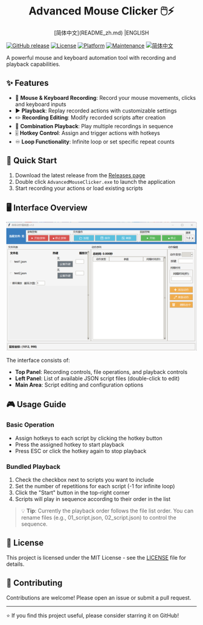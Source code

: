# <center>Advanced Mouse Clicker 🖱️⚡</center>

<center>[简体中文](README_zh.md) |ENGLISH</center>

[![GitHub release](https://img.shields.io/github/release/AMTOPA/Advanced-Mouse-Clicker.svg)](https://github.com/AMTOPA/Advanced-Mouse-Clicker/releases)
[![License](https://img.shields.io/badge/license-MIT-blue.svg)](https://opensource.org/licenses/MIT)
[![Platform](https://img.shields.io/badge/platform-Windows-blue)](https://www.microsoft.com/windows)
[![Maintenance](https://img.shields.io/badge/Maintained%3F-yes-green.svg)](https://github.com/AMTOPA/Advanced-Mouse-Clicker/graphs/commit-activity)
[![简体中文](https://img.shields.io/badge/语言-简体中文-red)](README.zh.md)

A powerful mouse and keyboard automation tool with recording and playback capabilities.

## ✨ Features

- 🎥 **Mouse & Keyboard Recording**: Record your mouse movements, clicks and keyboard inputs
- ▶️ **Playback**: Replay recorded actions with customizable settings
- ✏️ **Recording Editing**: Modify recorded scripts after creation
- 🔄 **Combination Playback**: Play multiple recordings in sequence
- 🎚️ **Hotkey Control**: Assign and trigger actions with hotkeys
- ♾️ **Loop Functionality**: Infinite loop or set specific repeat counts

## 🚀 Quick Start

1. Download the latest release from the [Releases page](https://github.com/AMTOPA/Advanced-Mouse-Clicker/releases)
2. Double click `AdvancedMouseClicker.exe` to launch the application
3. Start recording your actions or load existing scripts

## 🖥️ Interface Overview

![Application Layout](pic/layout.png)

The interface consists of:

- **Top Panel**: Recording controls, file operations, and playback controls
- **Left Panel**: List of available JSON script files (double-click to edit)
- **Main Area**: Script editing and configuration options

## 🎮 Usage Guide

### Basic Operation

- Assign hotkeys to each script by clicking the hotkey button
- Press the assigned hotkey to start playback
- Press ESC or click the hotkey again to stop playback

### Bundled Playback

1. Check the checkbox next to scripts you want to include
2. Set the number of repetitions for each script (-1 for infinite loop)
3. Click the "Start" button in the top-right corner
4. Scripts will play in sequence according to their order in the list

> 💡 **Tip**: Currently the playback order follows the file list order. You can rename files (e.g., 01_script.json, 02_script.json) to control the sequence.

## 📜 License

This project is licensed under the MIT License - see the [LICENSE](LICENSE) file for details.

## 🤝 Contributing

Contributions are welcome! Please open an issue or submit a pull request.

---

⭐ If you find this project useful, please consider starring it on GitHub!
